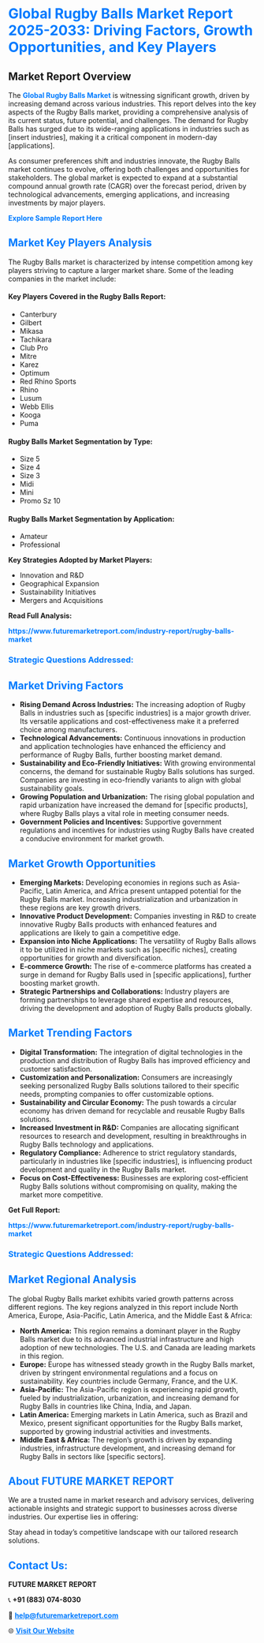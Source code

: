 <h1 style="color: #007BFF;">Global Rugby Balls Market Report 2025-2033: Driving Factors, Growth Opportunities, and Key Players</h1>

<section id="overview">
<h2>Market Report Overview</h2>
<p>The <a href="https://www.futuremarketreport.com/industry-report/rugby-balls-market" style="color: #007BFF; text-decoration: none;"><strong>Global Rugby Balls Market</strong></a> is witnessing significant growth, driven by increasing demand across various industries. This report delves into the key aspects of the Rugby Balls market, providing a comprehensive analysis of its current status, future potential, and challenges. The demand for Rugby Balls has surged due to its wide-ranging applications in industries such as [insert industries], making it a critical component in modern-day [applications].</p>
<p>As consumer preferences shift and industries innovate, the Rugby Balls market continues to evolve, offering both challenges and opportunities for stakeholders. The global market is expected to expand at a substantial compound annual growth rate (CAGR) over the forecast period, driven by technological advancements, emerging applications, and increasing investments by major players.</p>
</section>

<section id="overview">
<p><a href="https://www.futuremarketreport.com/request-sample/reportId=88227" style="color: #007BFF; text-decoration: none;"><strong>Explore Sample Report Here</strong></a></p>
</section>

<section id="key-players">
<h2 style="color: #007BFF;">Market Key Players Analysis</h2>
<p>The Rugby Balls market is characterized by intense competition among key players striving to capture a larger market share. Some of the leading companies in the market include:</p>
<h4>Key Players Covered in the Rugby Balls Report:</h4>
<ul><li>Canterbury</li><li>Gilbert</li><li>Mikasa</li><li>Tachikara</li><li>Club Pro</li><li>Mitre</li><li>Karez</li><li>Optimum</li><li>Red Rhino Sports</li><li>Rhino</li><li>Lusum</li><li>Webb Ellis</li><li>Kooga</li><li>Puma</li></ul>
<h4>Rugby Balls Market Segmentation by Type:</h4>
<ul><li>Size 5</li><li>Size 4</li><li>Size 3</li><li>Midi</li><li>Mini</li><li>Promo Sz 10</li></ul>

<h4>Rugby Balls Market Segmentation by Application:</h4>
<ul><li>Amateur</li><li>Professional</li></ul>
<p><strong>Key Strategies Adopted by Market Players:</strong></p>
<ul>
<li>Innovation and R&D</li>
<li>Geographical Expansion</li>
<li>Sustainability Initiatives</li>
<li>Mergers and Acquisitions</li>
</ul>
</section>

<section>
<p><strong>Read Full Analysis: </strong></p><a href="https://www.futuremarketreport.com/industry-report/rugby-balls-market" style="color: #007BFF; text-decoration: none;"><strong>https://www.futuremarketreport.com/industry-report/rugby-balls-market</strong></a>
<h3 style="color: #007BFF;">Strategic Questions Addressed:</h3>
</section>

<section id="driving-factors">
<h2 style="color: #007BFF;">Market Driving Factors</h2>
<ul>
<li><strong>Rising Demand Across Industries:</strong> The increasing adoption of Rugby Balls in industries such as [specific industries] is a major growth driver. Its versatile applications and cost-effectiveness make it a preferred choice among manufacturers.</li>
<li><strong>Technological Advancements:</strong> Continuous innovations in production and application technologies have enhanced the efficiency and performance of Rugby Balls, further boosting market demand.</li>
<li><strong>Sustainability and Eco-Friendly Initiatives:</strong> With growing environmental concerns, the demand for sustainable Rugby Balls solutions has surged. Companies are investing in eco-friendly variants to align with global sustainability goals.</li>
<li><strong>Growing Population and Urbanization:</strong> The rising global population and rapid urbanization have increased the demand for [specific products], where Rugby Balls plays a vital role in meeting consumer needs.</li>
<li><strong>Government Policies and Incentives:</strong> Supportive government regulations and incentives for industries using Rugby Balls have created a conducive environment for market growth.</li>
</ul>
</section>

<section id="growth-opportunities">
<h2 style="color: #007BFF;">Market Growth Opportunities</h2>
<ul>
<li><strong>Emerging Markets:</strong> Developing economies in regions such as Asia-Pacific, Latin America, and Africa present untapped potential for the Rugby Balls market. Increasing industrialization and urbanization in these regions are key growth drivers.</li>
<li><strong>Innovative Product Development:</strong> Companies investing in R&D to create innovative Rugby Balls products with enhanced features and applications are likely to gain a competitive edge.</li>
<li><strong>Expansion into Niche Applications:</strong> The versatility of Rugby Balls allows it to be utilized in niche markets such as [specific niches], creating opportunities for growth and diversification.</li>
<li><strong>E-commerce Growth:</strong> The rise of e-commerce platforms has created a surge in demand for Rugby Balls used in [specific applications], further boosting market growth.</li>
<li><strong>Strategic Partnerships and Collaborations:</strong> Industry players are forming partnerships to leverage shared expertise and resources, driving the development and adoption of Rugby Balls products globally.</li>
</ul>
</section>

<section id="trending-factors">
<h2 style="color: #007BFF;">Market Trending Factors</h2>
<ul>
<li><strong>Digital Transformation:</strong> The integration of digital technologies in the production and distribution of Rugby Balls has improved efficiency and customer satisfaction.</li>
<li><strong>Customization and Personalization:</strong> Consumers are increasingly seeking personalized Rugby Balls solutions tailored to their specific needs, prompting companies to offer customizable options.</li>
<li><strong>Sustainability and Circular Economy:</strong> The push towards a circular economy has driven demand for recyclable and reusable Rugby Balls solutions.</li>
<li><strong>Increased Investment in R&D:</strong> Companies are allocating significant resources to research and development, resulting in breakthroughs in Rugby Balls technology and applications.</li>
<li><strong>Regulatory Compliance:</strong> Adherence to strict regulatory standards, particularly in industries like [specific industries], is influencing product development and quality in the Rugby Balls market.</li>
<li><strong>Focus on Cost-Effectiveness:</strong> Businesses are exploring cost-efficient Rugby Balls solutions without compromising on quality, making the market more competitive.</li>
</ul>
</section>

<section>
<p><strong>Get Full Report: </strong></p><a href="https://www.futuremarketreport.com/industry-report/rugby-balls-market" style="color: #007BFF; text-decoration: none;"><strong>https://www.futuremarketreport.com/industry-report/rugby-balls-market</strong></a>
<h3 style="color: #007BFF;">Strategic Questions Addressed:</h3>
</section>


<section id="regional-analysis">
<h2 style="color: #007BFF;">Market Regional Analysis</h2>
<p>The global Rugby Balls market exhibits varied growth patterns across different regions. The key regions analyzed in this report include North America, Europe, Asia-Pacific, Latin America, and the Middle East & Africa:</p>
<ul>
<li><strong>North America:</strong> This region remains a dominant player in the Rugby Balls market due to its advanced industrial infrastructure and high adoption of new technologies. The U.S. and Canada are leading markets in this region.</li>
<li><strong>Europe:</strong> Europe has witnessed steady growth in the Rugby Balls market, driven by stringent environmental regulations and a focus on sustainability. Key countries include Germany, France, and the U.K.</li>
<li><strong>Asia-Pacific:</strong> The Asia-Pacific region is experiencing rapid growth, fueled by industrialization, urbanization, and increasing demand for Rugby Balls in countries like China, India, and Japan.</li>
<li><strong>Latin America:</strong> Emerging markets in Latin America, such as Brazil and Mexico, present significant opportunities for the Rugby Balls market, supported by growing industrial activities and investments.</li>
<li><strong>Middle East & Africa:</strong> The region’s growth is driven by expanding industries, infrastructure development, and increasing demand for Rugby Balls in sectors like [specific sectors].</li>
</ul>
</section>

<footer>
<h2 style="color: #007BFF;">About FUTURE MARKET REPORT</h2>
<p>We are a trusted name in market research and advisory services, delivering actionable insights and strategic support to businesses across diverse industries. Our expertise lies in offering:</p>

<p>Stay ahead in today’s competitive landscape with our tailored research solutions.</p>

<h2 style="color: #007BFF;">Contact Us:</h2>
<p><strong>FUTURE MARKET REPORT</strong></p>
<p>📞 <strong>+91 (883) 074-8030</strong></p>
<p>📧 <strong><a href="mailto:help@futuremarketreport.com" style="color: #007BFF;">help@futuremarketreport.com</a></strong></p>
<p>🌐 <strong><a href="https://www.futuremarketreport.com/" style="color: #007BFF;">Visit Our Website</a></strong></p>
</footer>